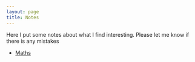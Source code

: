 ```yaml
---
layout: page
title: Notes
---
```


Here I put some notes about what I find interesting. Please let me know if there is any mistakes

*   [Maths](https://github.com/kevin-w-li/notes/tree/master/maths)
